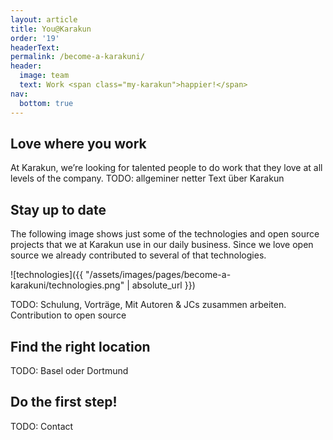 ```yaml
---
layout: article
title: You@Karakun
order: '19'
headerText: 
permalink: /become-a-karakuni/
header:
  image: team
  text: Work <span class="my-karakun">happier!</span>
nav:
  bottom: true
---
```


## Love where you work

At Karakun, we’re looking for talented people to do work that they love at all levels of the company. 
TODO: allgeminer netter Text über Karakun

## Stay up to date

The following image shows just some of the technologies and open source projects that we at Karakun use in
our daily business. Since we love open source we already contributed to several of that technologies.

![technologies]({{ "/assets/images/pages/become-a-karakuni/technologies.png" | absolute_url }})

TODO: Schulung, Vorträge, Mit Autoren & JCs zusammen arbeiten. Contribution to open source

## Find the right location

TODO: Basel oder Dortmund

## Do the first step!

TODO: Contact